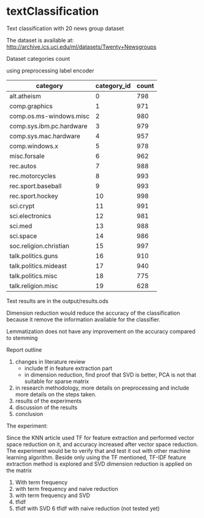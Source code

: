 # textClassification
Text classification with 20 news group dataset

The dataset is available at: http://archive.ics.uci.edu/ml/datasets/Twenty+Newsgroups

Dataset categories count

using preprocessing label encoder

|category                 |category_id   |count|
|-------------------------|--------------|-----|  
|alt.atheism              |0             |798  |
|comp.graphics            |1             |971  |
|comp.os.ms-windows.misc  |2             |980  |
|comp.sys.ibm.pc.hardware |3             |979  |
|comp.sys.mac.hardware    |4             |957  |
|comp.windows.x           |5             |978  |
|misc.forsale             |6             |962  |
|rec.autos                |7             |988  |
|rec.motorcycles          |8             |993  |
|rec.sport.baseball       |9             |993  |
|rec.sport.hockey         |10            |998  |
|sci.crypt                |11            |991  |
|sci.electronics          |12            |981  |
|sci.med                  |13            |988  |
|sci.space                |14            |986  |
|soc.religion.christian   |15            |997  |
|talk.politics.guns       |16            |910  |
|talk.politics.mideast    |17            |940  |
|talk.politics.misc       |18            |775  |
|talk.religion.misc       |19            |628  |


Test results are in the output/results.ods

Dimension reduction would reduce the accuracy of the classification because it remove
the information available for the classifier.

Lemmatization does not have any improvement on the accuracy compared to stemming

Report outline
1. changes in literature review
    - include tf in feature extraction part
    - in dimension reduction, find proof that SVD is better, PCA is not that suitable for sparse matrix
2. in research methodology, more details on preprocessing and include more details on the
   steps taken.
3. results of the experiments
4. discussion of the results
5. conclusion

The experiment:

Since the KNN article used TF for feature extraction and performed vector space reduction on it, and
accuracy increased after vector space reduction. The experiment would be to verify that and test it out
with other machine learning algorithm. 
Beside only using the TF mentioned, TF-IDF feature extraction method is explored and
SVD dimension reduction is applied on the matrix
1. With term frequency
2. with term frequency and naive reduction
3. with term frequency and SVD
4. tfidf
5. tfidf with SVD
6 tfidf with naive reduction (not tested yet)
 